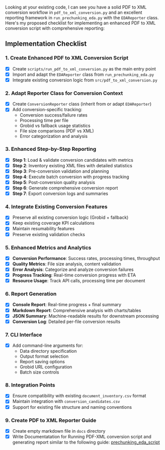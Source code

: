 Looking at your existing code, I can see you have a solid PDF to XML conversion workflow in `pdf_to_xml_conversion.py` and an excellent reporting framework in `run_prechunking_eda.py` with the `EDAReporter` class. Here's my proposed checklist for implementing an enhanced PDF to XML conversion script with comprehensive reporting:

## Implementation Checklist

### 1. **Create Enhanced PDF to XML Conversion Script**
- [x] Create `scripts/run_pdf_to_xml_conversion.py` as the main entry point
- [x] Import and adapt the `EDAReporter` class from `run_prechunking_eda.py`
- [x] Integrate existing conversion logic from `src/pdf_to_xml_conversion.py`

### 2. **Adapt Reporter Class for Conversion Context**
- [x] Create `ConversionReporter` class (inherit from or adapt `EDAReporter`)
- [x] Add conversion-specific tracking:
  - Conversion success/failure rates
  - Processing time per file
  - Grobid vs fallback usage statistics
  - File size comparisons (PDF vs XML)
  - Error categorization and analysis

### 3. **Enhanced Step-by-Step Reporting**
- [x] **Step 1**: Load & validate conversion candidates with metrics
- [x] **Step 2**: Inventory existing XML files with detailed statistics
- [x] **Step 3**: Pre-conversion validation and planning
- [x] **Step 4**: Execute batch conversion with progress tracking
- [x] **Step 5**: Post-conversion quality analysis
- [x] **Step 6**: Generate comprehensive conversion report
- [x] **Step 7**: Export conversion logs and summaries

### 4. **Integrate Existing Conversion Features**
- [x] Preserve all existing conversion logic (Grobid + fallback)
- [x] Keep existing coverage KPI calculations
- [x] Maintain resumability features
- [x] Preserve existing validation checks

### 5. **Enhanced Metrics and Analytics**
- [x] **Conversion Performance**: Success rates, processing times, throughput
- [x] **Quality Metrics**: File size analysis, content validation
- [x] **Error Analysis**: Categorize and analyze conversion failures
- [x] **Progress Tracking**: Real-time conversion progress with ETA
- [x] **Resource Usage**: Track API calls, processing time per document

### 6. **Report Generation**
- [x] **Console Report**: Real-time progress + final summary
- [x] **Markdown Report**: Comprehensive analysis with charts/tables
- [x] **JSON Summary**: Machine-readable results for downstream processing
- [x] **Conversion Log**: Detailed per-file conversion results

### 7. **CLI Interface**
- [x] Add command-line arguments for:
  - Data directory specification
  - Output format selection
  - Report saving options
  - Grobid URL configuration
  - Batch size controls

### 8. **Integration Points**
- [x] Ensure compatibility with existing `document_inventory.csv` format
- [x] Maintain integration with `conversion_candidates.csv`
- [x] Support for existing file structure and naming conventions

### 9. **Create PDF to XML Reporter Guide**
- [x] Create empty markdown file in `docs` directory
- [x] Write Documentatation for Running PDF-XML conversion script and generating report similar to the following guide: [prechunking_eda_script](docs/prechunking_eda_script_guide.md)
